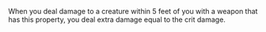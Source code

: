 When you deal damage to a creature within 5 feet of you with a weapon that has this property, you deal extra damage equal to the crit damage. 